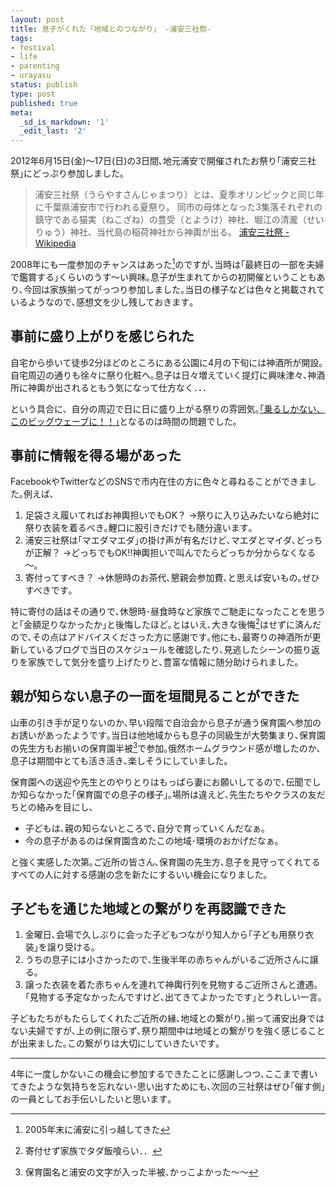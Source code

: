 ```yaml
---
layout: post
title: 息子がくれた「地域とのつながり」 -浦安三社祭-
tags:
- festival
- life
- parenting
- urayasu
status: publish
type: post
published: true
meta:
  _sd_is_markdown: '1'
  _edit_last: '2'
---
```

<p>2012年6月15日(金)～17日(日)の3日間､地元浦安で開催されたお祭り｢浦安三社祭｣にどっぷり参加しました｡</p>

<blockquote>
  <p>浦安三社祭（うらやすさんじゃまつり）とは、夏季オリンピックと同じ年に千葉県浦安市で行われる夏祭り。
  同市の母体となった3集落それぞれの鎮守である猫実（ねこざね）の豊受（とようけ）神社、堀江の清瀧（せいりゅう）神社、当代島の稲荷神社から神輿が出る。
  <a href="http://ja.wikipedia.org/wiki/%E6%B5%A6%E5%AE%89%E4%B8%89%E7%A4%BE%E7%A5%AD">浦安三社祭 - Wikipedia</a></p>
</blockquote>

2008年にも一度参加のチャンスはあった[^1]のですが､当時は｢最終日の一部を夫婦で鑑賞する｣くらいのうす～い興味｡息子が生まれてからの初開催ということもあり､今回は家族揃ってがっつり参加しました｡当日の様子などは色々と掲載されているようなので､感想文を少し残しておきます｡

[^1]:2005年末に浦安に引っ越してきた

<h2>事前に盛り上がりを感じられた</h2>

<p>自宅から歩いて徒歩2分ほどのところにある公園に4月の下旬には神酒所が開設｡自宅周辺の通りも徐々に祭り化粧へ｡息子は日々増えていく提灯に興味津々､神酒所に神輿が出されるともう気になって仕方なく．．．</p>

<p>という具合に、自分の周辺で日に日に盛り上がる祭りの雰囲気｡<a href="https://www.google.co.jp/webhp?sourceid=chrome-instant&amp;ie=UTF-8#hl=ja&amp;output=search&amp;sclient=psy-ab&amp;q=%E4%B9%97%E3%82%8B%E3%81%97%E3%81%8B%E3%81%AA%E3%81%84%E3%80%81%E3%81%93%E3%81%AE%E3%83%93%E3%83%83%E3%82%B0%E3%82%A6%E3%82%A7%E3%83%BC%E3%83%96%E3%81%AB&amp;oq=&amp;aq=&amp;aqi=&amp;aql=&amp;gs_l=&amp;pbx=1&amp;fp=d9ed50342ed998f0&amp;bav=on.2,or.r_gc.r_pw.r_qf.,cf.osb&amp;biw=1274&amp;bih=573">｢乗るしかない、このビッグウェーブに！！｣</a>となるのは時間の問題でした｡</p>

<h2>事前に情報を得る場があった</h2>

<p>FacebookやTwitterなどのSNSで市内在住の方に色々と尋ねることができました｡例えば､</p>

<ol>
<li>足袋さえ履いてればお神輿担いでもOK？
→祭りに入り込みたいなら絶対に祭り衣装を着るべき｡鯉口に股引きだけでも随分違います｡</li>
<li>浦安三社祭は｢マエダマエダ｣の掛け声が有名だけど､マエダとマイダ､どっちが正解？
→どっちでもOK!!神輿担いで叫んでたらどっちか分からなくなる～｡</li>
<li>寄付ってすべき？
→休憩時のお茶代､懇親会参加費､と思えば安いもの｡ぜひすべきです｡</li>
</ol>

特に寄付の話はその通りで､休憩時･昼食時など家族でご馳走になったことを思うと｢金額足りなかったか｣と後悔したほど｡とはいえ､大きな後悔[^2]はせずに済んだので､その点はアドバイスくださった方に感謝です｡他にも､最寄りの神酒所が更新しているブログで当日のスケジュールを確認したり､見逃したシーンの振り返りを家族でして気分を盛り上げたりと､豊富な情報に随分助けられました｡

[^2]:寄付せず家族でタダ飯喰らい．．

<h2>親が知らない息子の一面を垣間見ることができた</h2>

山車の引き手が足りないのか､早い段階で自治会から息子が通う保育園へ参加のお誘いがあったようです｡当日は他地域からも息子の同級生が大勢集まり､保育園の先生方もお揃いの保育園半被[^3]で参加｡俄然ホームグラウンド感が増したのか､息子は期間中とても活き活き､楽しそうにしていました｡

[^3]:保育園名と浦安の文字が入った半被､かっこよかった～～

<p>保育園への送迎や先生とのやりとりはもっぱら妻にお願いしてるので､伝聞でしか知らなかった｢保育園での息子の様子｣｡場所は違えど､先生たちやクラスの友だちとの絡みを目にし､</p>

<ul>
<li>子どもは､親の知らないところで､自分で育っていくんだなぁ｡</li>
<li>今の息子があるのは保育園含めたこの地域･環境のおかげだなぁ｡</li>
</ul>

<p>と強く実感した次第｡ご近所の皆さん､保育園の先生方､息子を見守ってくれてるすべての人に対する感謝の念を新たにするいい機会になりました｡</p>

<h2>子どもを通じた地域との繋がりを再認識できた</h2>

<ol>
<li>金曜日､会場で久しぶりに会った子どもつながり知人から｢子ども用祭り衣装｣を譲り受ける｡</li>
<li>うちの息子には小さかったので､生後半年の赤ちゃんがいるご近所さんに譲る｡</li>
<li>譲った衣装を着た赤ちゃんを連れて神輿行列を見物するご近所さんと遭遇｡｢見物する予定なかったんですけど､出てきてよかったです｣とうれしい一言｡</li>
</ol>

<p>子どもたちがもたらしてくれたご近所の縁､地域との繋がり｡揃って浦安出身ではない夫婦ですが､上の例に限らず､祭り期間中は地域との繋がりを強く感じることが出来ました｡この繋がりは大切にしていきたいです｡</p>

<hr />

<p>4年に一度しかないこの機会に参加するできたことに感謝しつつ､ここまで書いてきたような気持ちを忘れない･思い出すためにも､次回の三社祭はぜひ｢催す側｣の一員としてお手伝いしたいと思います｡</p>
